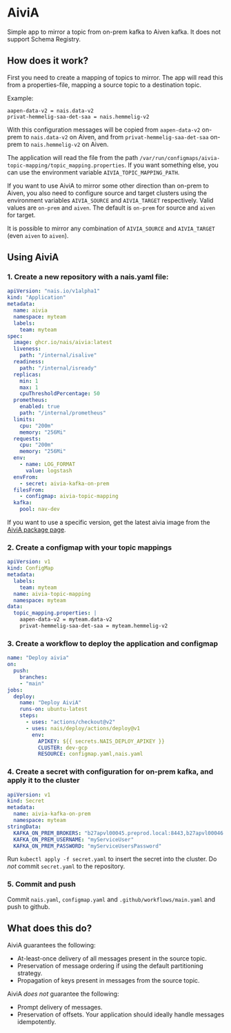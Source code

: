 AiviA
=====

Simple app to mirror a topic from on-prem kafka to Aiven kafka. It does not support Schema Registry.

How does it work?
-----------------

First you need to create a mapping of topics to mirror. The app will read this from a properties-file, mapping a source topic to a destination topic. 

Example:

```properties
aapen-data-v2 = nais.data-v2
privat-hemmelig-saa-det-saa = nais.hemmelig-v2
```

With this configuration messages will be copied from `aapen-data-v2` on-prem to `nais.data-v2` on Aiven, and from `privat-hemmelig-saa-det-saa` on-prem to `nais.hemmelig-v2` on Aiven.

The application will read the file from the path `/var/run/configmaps/aivia-topic-mapping/topic_mapping.properties`. If you want something else, you can use the environment variable `AIVIA_TOPIC_MAPPING_PATH`.

If you want to use AiviA to mirror some other direction than on-prem to Aiven, you also need to configure source and target clusters using the environment variables `AIVIA_SOURCE` and `AIVIA_TARGET` respectively. Valid values are `on-prem` and `aiven`. The default is `on-prem` for source and `aiven` for target.

It is possible to mirror any combination of `AIVIA_SOURCE` and `AIVIA_TARGET` (even `aiven` to `aiven`).

Using AiviA
-----------

### 1. Create a new repository with a nais.yaml file:

```yaml
apiVersion: "nais.io/v1alpha1"
kind: "Application"
metadata:
  name: aivia
  namespace: myteam
  labels:
    team: myteam
spec:
  image: ghcr.io/nais/aivia:latest
  liveness:
    path: "/internal/isalive"
  readiness:
    path: "/internal/isready"
  replicas:
    min: 1
    max: 1
    cpuThresholdPercentage: 50
  prometheus:
    enabled: true
    path: "/internal/prometheus"
  limits:
    cpu: "200m"
    memory: "256Mi"
  requests:
    cpu: "200m"
    memory: "256Mi"
  env:
    - name: LOG_FORMAT
      value: logstash
  envFrom:
    - secret: aivia-kafka-on-prem
  filesFrom:
    - configmap: aivia-topic-mapping
  kafka:
    pool: nav-dev
```

If you want to use a specific version, get the latest aivia image from the [AiviA package page](https://github.com/orgs/nais/packages/container/package/aivia).

### 2. Create a configmap with your topic mappings

```yaml
apiVersion: v1
kind: ConfigMap
metadata:
  labels:
    team: myteam
  name: aivia-topic-mapping
  namespace: myteam
data:
  topic_mapping.properties: |
    aapen-data-v2 = myteam.data-v2
    privat-hemmelig-saa-det-saa = myteam.hemmelig-v2
```

### 3. Create a workflow to deploy the application and configmap

```yaml
name: "Deploy aivia"
on:
  push:
    branches:
    - "main"
jobs:
  deploy:
    name: "Deploy AiviA"
    runs-on: ubuntu-latest
    steps:
      - uses: "actions/checkout@v2"
      - uses: nais/deploy/actions/deploy@v1
        env:
          APIKEY: ${{ secrets.NAIS_DEPLOY_APIKEY }}
          CLUSTER: dev-gcp
          RESOURCE: configmap.yaml,nais.yaml
```

### 4. Create a secret with configuration for on-prem kafka, and apply it to the cluster

```yaml
apiVersion: v1
kind: Secret
metadata:
  name: aivia-kafka-on-prem
  namespace: myteam
stringData:
  KAFKA_ON_PREM_BROKERS: "b27apvl00045.preprod.local:8443,b27apvl00046.preprod.local:8443,b27apvl00047.preprod.local:8443"
  KAFKA_ON_PREM_USERNAME: "myServiceUser"
  KAFKA_ON_PREM_PASSWORD: "myServiceUsersPassword"
```

Run `kubectl apply -f secret.yaml` to insert the secret into the cluster. Do *not* commit `secret.yaml` to the repository.

### 5. Commit and push

Commit `nais.yaml`, `configmap.yaml` and `.github/workflows/main.yaml` and push to github.

What does this do?
------------------

AiviA guarantees the following:

- At-least-once delivery of all messages present in the source topic.
- Preservation of message ordering if using the default partitioning strategy.
- Propagation of keys present in messages from the source topic.

AiviA _does not_ guarantee the following:

- Prompt delivery of messages.
- Preservation of offsets. Your application should ideally handle messages idempotently.

